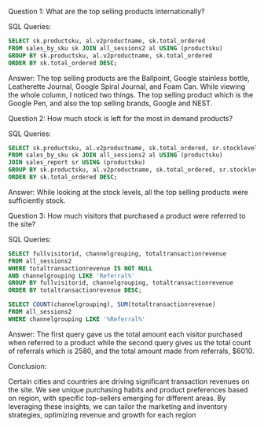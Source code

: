 Question 1:  What are the top selling products internationally?

SQL Queries:

```SQL
SELECT sk.productsku, al.v2productname, sk.total_ordered
FROM sales_by_sku sk JOIN all_sessions2 al USING (productsku)
GROUP BY sk.productsku, al.v2productname, sk.total_ordered
ORDER BY sk.total_ordered DESC;
```

Answer: 
The top selling products are the Ballpoint, Google stainless bottle, Leatherette Journal, Google Spiral Journal, and Foam Can.
While viewing the whole column, I noticed two things. The top selling product which is the Google Pen, and also the top selling brands, Google and NEST.



Question 2: How much stock is left for the most in demand products?

SQL Queries:
```SQL
SELECT sk.productsku, al.v2productname, sk.total_ordered, sr.stocklevel
FROM sales_by_sku sk JOIN all_sessions2 al USING (productsku)
JOIN sales_report sr USING (productsku)
GROUP BY sk.productsku, al.v2productname, sk.total_ordered, sr.stocklevel
ORDER BY sk.total_ordered DESC;
```

Answer:
While looking at the stock levels, all the top selling products were sufficiently stock.


Question 3: How much visitors that purchased  a product were referred to the site?

SQL Queries:

```SQL
SELECT fullvisitorid, channelgrouping, totaltransactionrevenue
FROM all_sessions2
WHERE totaltransactionrevenue IS NOT NULL
AND channelgrouping LIKE 'Referral%'
GROUP BY fullvisitorid, channelgrouping, totaltransactionrevenue
ORDER BY totaltransactionrevenue DESC;
```

```SQL
SELECT COUNT(channelgrouping), SUM(totaltransactionrevenue)
FROM all_sessions2
WHERE channelgrouping LIKE '%Referral%'
```

Answer:
The first query gave us the total amount each visitor purchased when referred to a product while the second query gives us the total count of referrals which is 2580, and the total amount made from referrals, $6010.


Conclusion:

Certain cities and countries are driving significant transaction revenues on the site. We see unique purchasing habits and product preferences based on region, with specific top-sellers emerging for different areas. By leveraging these insights, we can tailor the marketing and inventory strategies, optimizing revenue and growth for each region
